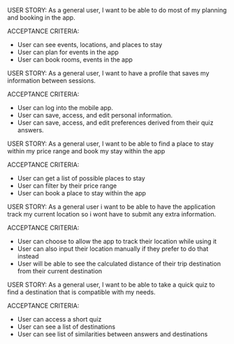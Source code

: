 USER STORY: As a general user, I want to be able to do most of my planning and booking in the app.

ACCEPTANCE CRITERIA:
* User can see events, locations, and places to stay
* User can plan for events in the app
* User can book rooms, events in the app

USER STORY: As a general user, I want to have a profile that saves my information between sessions.

ACCEPTANCE CRITERIA:
* User can log into the mobile app.
* User can save, access, and edit personal information.
* User can save, access, and edit preferences derived from their quiz answers.

USER STORY: As a general user, I want to be able to find a place to stay within my price range and book my stay within the app 

ACCEPTANCE CRITERIA:
* User can get a list of possible places to stay
* User can filter by their price range
* User can book a place to stay within the app

USER STORY: As a general user i want to be able to have the application track my current location so i wont have to submit any extra information.

ACCEPTANCE CRITERIA:
* User can choose to allow the app to track their location while using it
* User can also input their location manually if they prefer to do that instead
* User will be able to see the calculated distance of their trip destination from their current destination


USER STORY: As a general user, I want to be able to take a quick quiz to find a destination that is compatible with my needs.

ACCEPTANCE CRITERIA:
* User can access a short quiz
* User can see a list of destinations
* User can see list of similarities between answers and destinations
